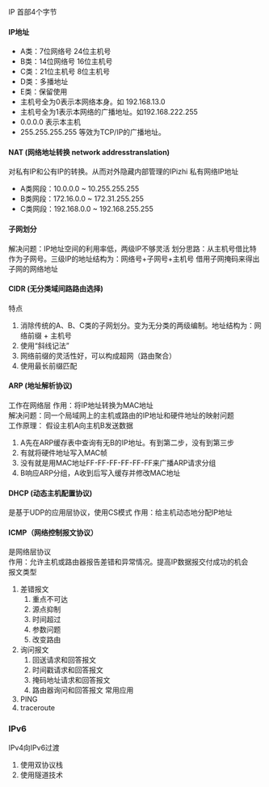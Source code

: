 IP 首部4个字节

#### IP地址
- A类：7位网络号 24位主机号
- B类：14位网络号 16位主机号
- C类：21位主机号 8位主机号 
- D类：多播地址
- E类：保留使用
- 主机号全为0表示本网络本身。如 192.168.13.0
- 主机号全为1表示本网络的广播地址。如192.168.222.255
- 0.0.0.0 表示本主机
- 255.255.255.255 等效为TCP/IP的广播地址。

#### NAT (网络地址转换 network addresstranslation)
对私有IP和公有IP的转换。从而对外隐藏内部管理的IPizhi
私有网络IP地址
- A类网段：10.0.0.0 ~ 10.255.255.255
- B类网段：172.16.0.0 ~ 172.31.255.255
- C类网段：192.168.0.0 ~ 192.168.255.255

#### 子网划分
解决问题：IP地址空间的利用率低，两级IP不够灵活
划分思路：从主机号借比特作为子网号。三级IP的地址结构为：网络号+子网号+主机号
借用子网掩码来得出子网的网络地址

#### CIDR (无分类域间路路由选择)
特点
1. 消除传统的A、B、C类的子网划分。变为无分类的两级编制。地址结构为：网络前缀 + 主机号
2. 使用“斜线记法”
3. 网络前缀的灵活性好，可以构成超网（路由聚合）
4. 使用最长前缀匹配

#### ARP (地址解析协议)
工作在网络层
作用：将IP地址转换为MAC地址  
解决问题：同一个局域网上的主机或路由的IP地址和硬件地址的映射问题  
工作原理：
假设主机A向主机B发送数据
1. A先在ARP缓存表中查询有无B的IP地址。有到第二步，没有到第三步
2. 有就将硬件地址写入MAC帧
3. 没有就是用MAC地址FF-FF-FF-FF-FF-FF来广播ARP请求分组
4. B响应ARP分组，A收到后写入缓存并修改MAC地址

#### DHCP (动态主机配置协议)
是基于UDP的应用层协议，使用CS模式
作用：给主机动态地分配IP地址

#### ICMP（网络控制报文协议）
是网络层协议  
作用：允许主机或路由器报告差错和异常情况。提高IP数据报交付成功的机会  
报文类型
1. 差错报文
    1. 重点不可达
    2. 源点抑制
    3. 时间超过
    4. 参数问题
    5. 改变路由
2. 询问报文
    1. 回送请求和回答报文
    2. 时间戳请求和回答报文
    3. 掩码地址请求和回答报文
    4. 路由器询问和回答报文
常用应用
1. PING
2. traceroute

### IPv6
IPv4向IPv6过渡
1. 使用双协议栈
2. 使用隧道技术
